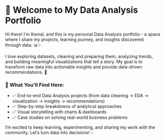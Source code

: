 #  👋 Welcome to My Data Analysis Portfolio

Hi there! I'm Komal, and this is my personal Data Analysis portfolio - a space where I share my projects, learning journey, and insights discovered through data. 📊✨

I love exploring datasets, cleaning and preparing them, analyzing trends, and building meaningful visualizations that tell a story. My goal is to transform raw data into actionable insights and provide data-driven recommendations. 🚀

### 🧠 What You'll Find Here:

* ✅ End-to-end Data Analysis projects (from data cleaning -> EDA -> visualization -> insights -> recommendations)
* ✅ Step-by-step breakdowns of analytical approaches
* ✅ Visual storytelling with charts & dashboards
* ✅ Case studies on solving real-world business problems

I’m excited to keep learning, experimenting, and sharing my work with the community. Let’s turn data into decisions! 💡
